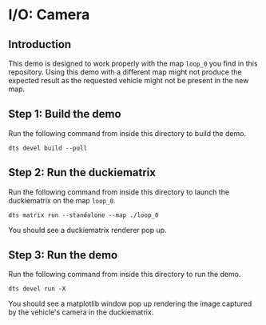 # I/O: Camera

## Introduction

This demo is designed to work properly with the map `loop_0` you find 
in this repository.
Using this demo with a different map might not produce the 
expected result as the requested vehicle might not be present
in the new map.


## Step 1: Build the demo

Run the following command from inside this directory to build the demo.

```shell
dts devel build --pull
```

## Step 2: Run the duckiematrix

Run the following command from inside this directory to launch the duckiematrix on the
map `loop_0`.

```shell
dts matrix run --standalone --map ./loop_0
```

You should see a duckiematrix renderer pop up.


## Step 3: Run the demo

Run the following command from inside this directory to run the demo.

```shell
dts devel run -X
```

You should see a matplotlib window pop up rendering the image captured 
by the vehicle's camera in the duckiematrix.
